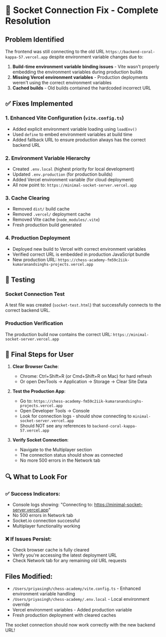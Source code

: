# 🔧 Socket Connection Fix - Complete Resolution

## Problem Identified
The frontend was still connecting to the old URL `https://backend-coral-kappa-57.vercel.app` despite environment variable changes due to:

1. **Build-time environment variable binding issues** - Vite wasn't properly embedding the environment variables during production builds
2. **Missing Vercel environment variables** - Production deployments weren't using the correct environment variables
3. **Cached builds** - Old builds contained the hardcoded incorrect URL

## ✅ Fixes Implemented

### 1. Enhanced Vite Configuration (`vite.config.ts`)
- Added explicit environment variable loading using `loadEnv()`
- Used `define` to embed environment variables at build time
- Added fallback URL to ensure production always has the correct backend URL

### 2. Environment Variable Hierarchy
- Created `.env.local` (highest priority for local development)
- Updated `.env.production` (for production builds)
- Added Vercel environment variable (for cloud deployment)
- All now point to: `https://minimal-socket-server.vercel.app`

### 3. Cache Clearing
- Removed `dist/` build cache
- Removed `.vercel/` deployment cache
- Removed Vite cache (`node_modules/.vite`)
- Fresh production build generated

### 4. Production Deployment
- Deployed new build to Vercel with correct environment variables
- Verified correct URL is embedded in production JavaScript bundle
- New production URL: `https://chess-academy-fm59c2iik-kumaranandsinghs-projects.vercel.app`

## 🧪 Testing

### Socket Connection Test
A test file was created (`socket-test.html`) that successfully connects to the correct backend URL.

### Production Verification
The production build now contains the correct URL: `https://minimal-socket-server.vercel.app`

## 🚀 Final Steps for User

1. **Clear Browser Cache**:
   - Chrome: Ctrl+Shift+R (or Cmd+Shift+R on Mac) for hard refresh
   - Or open DevTools → Application → Storage → Clear Site Data

2. **Test the Production App**:
   - Go to: `https://chess-academy-fm59c2iik-kumaranandsinghs-projects.vercel.app`
   - Open Developer Tools → Console
   - Look for connection logs - should show connecting to `minimal-socket-server.vercel.app`
   - Should NOT see any references to `backend-coral-kappa-57.vercel.app`

3. **Verify Socket Connection**:
   - Navigate to the Multiplayer section
   - The connection status should show as connected
   - No more 500 errors in the Network tab

## 🔍 What to Look For

### ✅ Success Indicators:
- Console logs showing: "Connecting to: https://minimal-socket-server.vercel.app"
- No 500 errors in Network tab
- Socket.io connection successful
- Multiplayer functionality working

### ❌ If Issues Persist:
- Check browser cache is fully cleared
- Verify you're accessing the latest deployment URL
- Check Network tab for any remaining old URL requests

## Files Modified:
- `/Users/priyasingh/chess-academy/vite.config.ts` - Enhanced environment variable handling
- `/Users/priyasingh/chess-academy/.env.local` - Local environment override
- Vercel environment variables - Added production variable
- Fresh production deployment with cleared caches

The socket connection should now work correctly with the new backend URL!